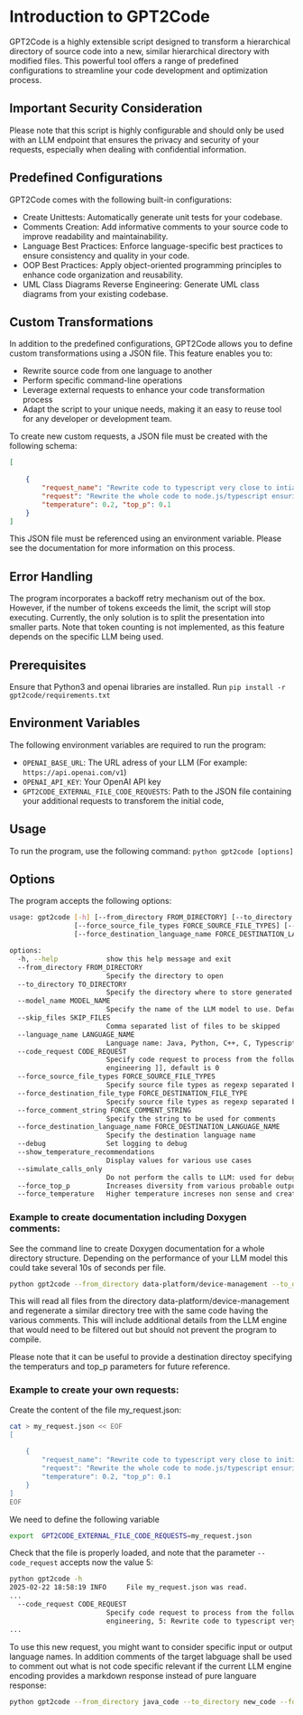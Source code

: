 # Introduction to GPT2Code

GPT2Code is a highly extensible script designed to transform a hierarchical directory of source code into a new, similar hierarchical directory with  modified files. This powerful tool offers a range of predefined configurations to streamline your code development and optimization process.

## Important Security Consideration
Please note that this script is highly configurable and should only be used with an LLM endpoint that ensures the privacy and security of your requests, especially when dealing with confidential information.

## Predefined Configurations
GPT2Code comes with the following built-in configurations:

* Create Unittests: Automatically generate unit tests for your codebase.
* Comments Creation: Add informative comments to your source code to improve readability and maintainability.
* Language Best Practices: Enforce language-specific best practices to ensure consistency and quality in your code.
* OOP Best Practices: Apply object-oriented programming principles to enhance code organization and reusability.
* UML Class Diagrams Reverse Engineering: Generate UML class diagrams from your existing codebase.

## Custom Transformations
In addition to the predefined configurations, GPT2Code allows you to define custom transformations using a JSON file. This feature enables you to:

* Rewrite source code from one language to another
* Perform specific command-line operations
* Leverage external requests to enhance your code transformation process
* Adapt the script to your unique needs, making it an easy to reuse tool for any developer or development team.

To create new custom requests, a JSON file must be created with the following schema:

```json
[
    
    {
        "request_name": "Rewrite code to typescript very close to intial source code",
        "request": "Rewrite the whole code to node.js/typescript ensuring you stay as close as possible to the existing code, same function name, code organization, variable names, code block, ...",
        "temperature": 0.2, "top_p": 0.1
    }
]
```
This JSON file must be referenced using an environment variable. Please see the documentation for more information on this process.

## Error Handling
The program incorporates a backoff retry mechanism out of the box. However, if the number of tokens exceeds the limit, the script will stop executing. Currently, the only solution is to split the presentation into smaller parts. Note that token counting is not implemented, as this feature depends on the specific LLM being used.

## Prerequisites

Ensure that Python3 and openai libraries are installed.
Run `pip install -r gpt2code/requirements.txt`

## Environment Variables

The following environment variables are required to run the program:

* `OPENAI_BASE_URL`: The URL adress of your LLM (For example: `https://api.openai.com/v1`) 
* `OPENAI_API_KEY`: Your OpenAI API key
* `GPT2CODE_EXTERNAL_FILE_CODE_REQUESTS`: Path to the JSON file containing your additional requests to transforem the initial code, 

## Usage

To run the program, use the following command:
`python gpt2code [options]`

## Options

The program accepts the following options:
```bash
usage: gpt2code [-h] [--from_directory FROM_DIRECTORY] [--to_directory TO_DIRECTORY] [--model_name MODEL_NAME] [--skip_files SKIP_FILES] [--language_name LANGUAGE_NAME] [--code_request CODE_REQUEST]
                [--force_source_file_types FORCE_SOURCE_FILE_TYPES] [--force_destination_file_type FORCE_DESTINATION_FILE_TYPE] [--force_comment_string FORCE_COMMENT_STRING]
                [--force_destination_language_name FORCE_DESTINATION_LANGUAGE_NAME] [--debug] [--show_temperature_recommendations] [--simulate_calls_only] [--force_top_p] [--force_temperature]

options:
  -h, --help            show this help message and exit
  --from_directory FROM_DIRECTORY
                        Specify the directory to open
  --to_directory TO_DIRECTORY
                        Specify the directory where to store generated files
  --model_name MODEL_NAME
                        Specify the name of the LLM model to use. Default is llama3-70b
  --skip_files SKIP_FILES
                        Comma separated list of files to be skipped
  --language_name LANGUAGE_NAME
                        Language name: Java, Python, C++, C, Typescript, Shell, PlantUML, All
  --code_request CODE_REQUEST
                        Specify code request to process from the following list: [[ 0: Create Unittests, 1: Comments creation, 2: Language best practices, 3: OOP Best practices, 4: UML Class diagrams reverse
                        engineering ]], default is 0
  --force_source_file_types FORCE_SOURCE_FILE_TYPES
                        Specify source file types as regexp separated by commas
  --force_destination_file_type FORCE_DESTINATION_FILE_TYPE
                        Specify source file types as regexp separated by commas
  --force_comment_string FORCE_COMMENT_STRING
                        Specify the string to be used for comments
  --force_destination_language_name FORCE_DESTINATION_LANGUAGE_NAME
                        Specify the destination language name
  --debug               Set logging to debug
  --show_temperature_recommendations
                        Display values for various use cases
  --simulate_calls_only
                        Do not perform the calls to LLM: used for debugging purpose.
  --force_top_p         Increases diversity from various probable outputs in results.
  --force_temperature   Higher temperature increses non sense and creativity while lower yields to focused and predictable results.
```

### Example to create documentation including Doxygen comments: 
See the command line to create Doxygen documentation for a whole directory structure. Depending on the performance of your LLM model this could take several 10s of seconds per file. 

```bash
python gpt2code --from_directory data-platform/device-management --to_directory data-platform-commented-tmp-0.3-top-0.2 --language_name java --code_request 1
```

This will read all files from the directory data-platform/device-management and regenerate a similar directory tree with the same code having the various comments. This will include additional details from the LLM engine that would need to be filtered out but should not prevent the program to compile.

Please note that it can be useful to provide a destination directoy specifying the temperaturs and top_p parameters for future reference.

### Example to create your own requests:

Create the content of the file my_request.json:
```bash
cat > my_request.json << EOF
[
    
    {
        "request_name": "Rewrite code to typescript very close to initial source code",
        "request": "Rewrite the whole code to node.js/typescript ensuring you stay as close as possible to the existing code, same function name, code organization, variable names, code block, ...",
        "temperature": 0.2, "top_p": 0.1
    }
]
EOF
```
We need to define the following variable 
```bash
export  GPT2CODE_EXTERNAL_FILE_CODE_REQUESTS=my_request.json
```
Check that the file is properly loaded, and note that the parameter `--code_request` accepts now the value 5:
```bash
python gpt2code -h
2025-02-22 18:58:19 INFO     File my_request.json was read.
...
  --code_request CODE_REQUEST
                        Specify code request to process from the following list: [[ 0: Create Unittests, 1: Comments creation, 2: Language best practices, 3: OOP Best practices, 4: UML Class diagrams reverse
                        engineering, 5: Rewrite code to typescript very close to source code ]], default is 0
...
```

To use this new request, you might want to consider specific input or output language names. In addition comments of the target labguage shall be used to comment out what is not code specific relevant if the current LLM engine encoding provides a markdown response instead of pure languare response:
```bash
python gpt2code --from_directory java_code --to_directory new_code --force_comment_string '///' --force_source_file_types 'java' --force_destination_language_name typescript --code_request 5
```
